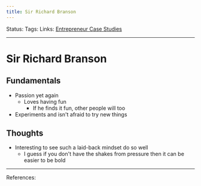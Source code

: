 ```yaml
---
title: Sir Richard Branson
---
```

Status:
Tags:
Links: [Entrepreneur Case Studies](out/entrepreneur-case-studies.md)
___
# Sir Richard Branson
## Fundamentals
- Passion yet again
	- Loves having fun
		- If he finds it fun, other people will too
- Experiments and isn't afraid to try new things
## Thoughts
- Interesting to see such a laid-back mindset do so well
	- I guess if you don't have the shakes from pressure then it can be easier to be bold
___
References: